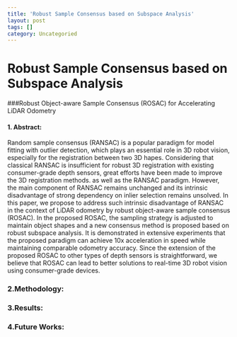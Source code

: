```yaml
---
title: 'Robust Sample Consensus based on Subspace Analysis'
layout: post
tags: []
category: Uncategoried
---
```

# Robust Sample Consensus based on Subspace Analysis
###Robust Object-aware Sample Consensus (ROSAC) for Accelerating LiDAR Odometry
#### 1. Abstract:
Random sample consensus (RANSAC) is a popular paradigm for model fitting with outlier detection, which plays an essential role in 3D robot vision, especially for the registration between two 3D hapes. Considering that classical RANSAC is insufficient for robust 3D registration with existing consumer-grade depth sensors, great efforts have been made to improve the 3D registration methods. as well as the RANSAC paradigm. However, the main component of RANSAC remains unchanged and its intrinsic disadvantage of strong dependency on inlier selection remains unsolved. In this paper, we propose to address such intrinsic disadvantage of RANSAC in the context of LiDAR odometry by robust object-aware sample consensus (ROSAC). In the proposed ROSAC, the sampling strategy is adjusted to maintain object shapes and a new consensus method is proposed based on robust subspace analysis. It is demonstrated in extensive experiments that the proposed paradigm can achieve 10x acceleration in speed while maintaining comparable odometry accuracy. Since the extension of the proposed ROSAC to other types of depth sensors is straightforward, we believe that ROSAC can lead to better solutions to real-time 3D robot vision using consumer-grade devices.
### 2.Methodology:

### 3.Results:

### 4.Future Works:
